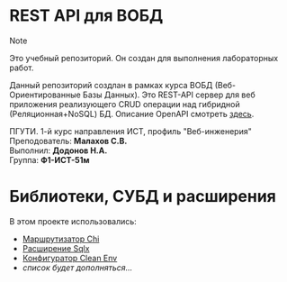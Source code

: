 # REST API для ВОБД

> [!NOTE]
> Это учебный репозиторий. Он создан для выполнения лабораторных работ.

Данный репозиторий создлан в рамках курса ВОБД (Веб-Ориентированные
Базы Данных). Это REST-API сервер для веб приложения реализующего
CRUD операции над гибридной (Реляционная+NoSQL) БД. Описание
OpenAPI смотреть [здесь](docs/REST-API-PSUTI-OpenApi.yaml).

ПГУТИ. 1-й курс направления ИСТ, профиль "Веб-инженерия"<br>
Преподователь: **Малахов С.В.**<br>
Выполнил: **Додонов Н.А.**<br>
Группа: **Ф1-ИСТ-51м**

# Библиотеки, СУБД и расширения
В этом проекте использовались:
* [Маршрутизатор Chi](https://github.com/go-chi/chi)
* [Расширение Sqlx](github.com/jmoiron/sqlx)
* [Конфигуратор Clean Env](github.com/ilyakaznacheev/cleanenv)
* _список будет дополняться..._